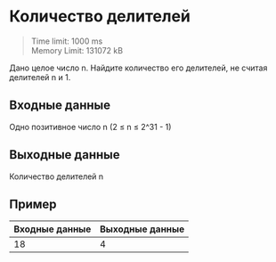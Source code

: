 # Количество делителей
> Time limit: 1000 ms \
Memory Limit: 131072 kB

Дано целое число n. Найдите количество его делителей, не считая делителей n и 1.

## Входные данные
Одно позитивное число n (2 ≤ n ≤ 2^31 - 1) 

## Выходные данные
Количество делителей n

## Пример

| Входные данные | Выходные данные |
|:---------------|:----------------|
| 18             | 4               |

